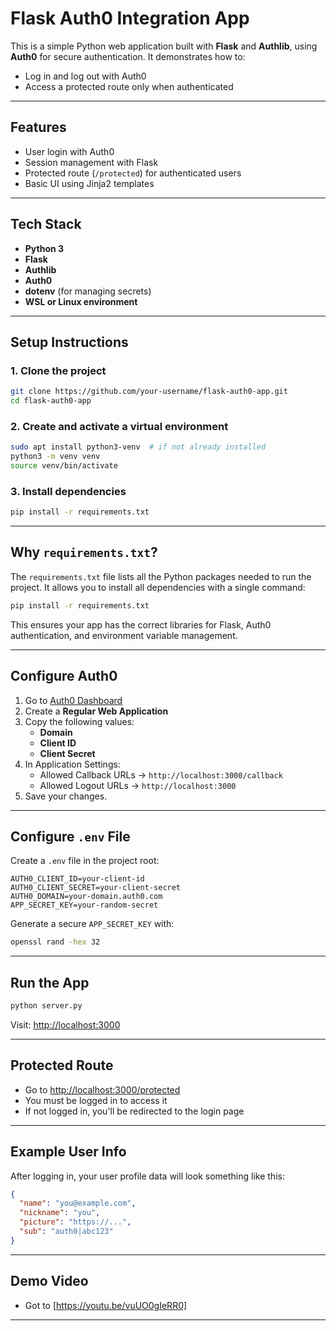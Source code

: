 
#  Flask Auth0 Integration App

This is a simple Python web application built with **Flask** and **Authlib**, using **Auth0** for secure authentication. It demonstrates how to:
- Log in and log out with Auth0
- Access a protected route only when authenticated

---

##  Features

- User login with Auth0
- Session management with Flask
- Protected route (`/protected`) for authenticated users
- Basic UI using Jinja2 templates

---

##  Tech Stack

- **Python 3**
- **Flask**
- **Authlib**
- **Auth0**
- **dotenv** (for managing secrets)
- **WSL or Linux environment**

---

##  Setup Instructions

### 1.  Clone the project

```bash
git clone https://github.com/your-username/flask-auth0-app.git
cd flask-auth0-app
```

### 2.  Create and activate a virtual environment

```bash
sudo apt install python3-venv  # if not already installed
python3 -m venv venv
source venv/bin/activate
```

### 3.  Install dependencies

```bash
pip install -r requirements.txt
```

---

##  Why `requirements.txt`?

The `requirements.txt` file lists all the Python packages needed to run the project. It allows you to install all dependencies with a single command:

```bash
pip install -r requirements.txt
```

This ensures your app has the correct libraries for Flask, Auth0 authentication, and environment variable management.

---

##  Configure Auth0

1. Go to [Auth0 Dashboard](https://manage.auth0.com)
2. Create a **Regular Web Application**
3. Copy the following values:
   - **Domain**
   - **Client ID**
   - **Client Secret**
4. In Application Settings:
   - Allowed Callback URLs → `http://localhost:3000/callback`
   - Allowed Logout URLs → `http://localhost:3000`
5. Save your changes.

---

##  Configure `.env` File

Create a `.env` file in the project root:

```env
AUTH0_CLIENT_ID=your-client-id
AUTH0_CLIENT_SECRET=your-client-secret
AUTH0_DOMAIN=your-domain.auth0.com
APP_SECRET_KEY=your-random-secret
```

Generate a secure `APP_SECRET_KEY` with:

```bash
openssl rand -hex 32
```

---

##  Run the App

```bash
python server.py
```

Visit: [http://localhost:3000](http://localhost:3000)

---

##  Protected Route

- Go to [http://localhost:3000/protected](http://localhost:3000/protected)
- You must be logged in to access it
- If not logged in, you'll be redirected to the login page

---

##  Example User Info

After logging in, your user profile data will look something like this:

```json
{
  "name": "you@example.com",
  "nickname": "you",
  "picture": "https://...",
  "sub": "auth0|abc123"
}
```

---

##  Demo Video

- Got to [https://youtu.be/vuUO0gIeRR0]
---


